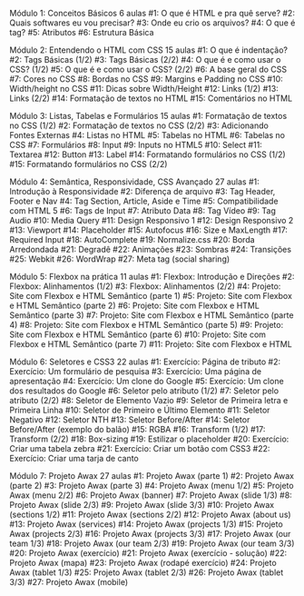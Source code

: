 Módulo 1: Conceitos Básicos
6 aulas
#1: O que é HTML e pra quê serve?
#2: Quais softwares eu vou precisar?
#3: Onde eu crio os arquivos?
#4: O que é tag?
#5: Atributos
#6: Estrutura Básica

Módulo 2: Entendendo o HTML com CSS
15 aulas
#1: O que é indentação?
#2: Tags Básicas (1/2)
#3: Tags Básicas (2/2)
#4: O que é e como usar o CSS? (1/2)
#5: O que é e como usar o CSS? (2/2)
#6: A base geral do CSS
#7: Cores no CSS
#8: Bordas no CSS
#9: Margins e Padding no CSS
#10: Width/height no CSS
#11: Dicas sobre Width/Height
#12: Links (1/2)
#13: Links (2/2)
#14: Formatação de textos no HTML
#15: Comentários no HTML

Módulo 3: Listas, Tabelas e Formulários
15 aulas
#1: Formatação de textos no CSS (1/2)
#2: Formatação de textos no CSS (2/2)
#3: Adicionando Fontes Externas
#4: Listas no HTML
#5: Tabelas no HTML
#6: Tabelas no CSS
#7: Formulários
#8: Input
#9: Inputs no HTML5
#10: Select
#11: Textarea
#12: Button
#13: Label
#14: Formatando formulários no CSS (1/2)
#15: Formatando formulários no CSS (2/2)

Módulo 4: Semântica, Responsividade, CSS Avançado
27 aulas
#1: Introdução à Responsividade
#2: Diferença de arquivo
#3: Tag Header, Footer e Nav
#4: Tag Section, Article, Aside e Time
#5: Compatibilidade com HTML 5
#6: Tags de Input
#7: Atributo Data
#8: Tag Vídeo
#9: Tag Audio
#10: Media Query
#11: Design Responsivo 1
#12: Design Responsivo 2
#13: Viewport
#14: Placeholder
#15: Autofocus
#16: Size e MaxLength
#17: Required Input
#18: AutoComplete
#19: Normalize.css
#20: Borda Arredondada
#21: Degradê
#22: Animações
#23: Sombras
#24: Transições
#25: Webkit
#26: WordWrap
#27: Meta tag (social sharing)

Módulo 5: Flexbox na prática
11 aulas
#1: Flexbox: Introdução e Direções
#2: Flexbox: Alinhamentos (1/2)
#3: Flexbox: Alinhamentos (2/2)
#4: Projeto: Site com Flexbox e HTML Semântico (parte 1)
#5: Projeto: Site com Flexbox e HTML Semântico (parte 2)
#6: Projeto: Site com Flexbox e HTML Semântico (parte 3)
#7: Projeto: Site com Flexbox e HTML Semântico (parte 4)
#8: Projeto: Site com Flexbox e HTML Semântico (parte 5)
#9: Projeto: Site com Flexbox e HTML Semântico (parte 6)
#10: Projeto: Site com Flexbox e HTML Semântico (parte 7)
#11: Projeto: Site com Flexbox e HTML

Módulo 6: Seletores e CSS3
22 aulas
#1: Exercício: Página de tributo
#2: Exercício: Um formulário de pesquisa
#3: Exercício: Uma página de apresentação
#4: Exercício: Um clone do Google
#5: Exercício: Um clone dos resultados do Google
#6: Seletor pelo atributo (1/2)
#7: Seletor pelo atributo (2/2)
#8: Seletor de Elemento Vazio
#9: Seletor de Primeira letra e Primeira Linha
#10: Seletor de Primeiro e Último Elemento
#11: Seletor Negativo
#12: Seletor NTH
#13: Seletor Before/After
#14: Seletor Before/After (exemplo do balão)
#15: RGBA
#16: Transform (1/2)
#17: Transform (2/2)
#18: Box-sizing
#19: Estilizar o placeholder
#20: Exercício: Criar uma tabela zebra
#21: Exercício: Criar um botão com CSS3
#22: Exercício: Criar uma tarja de canto

Módulo 7: Projeto Awax
27 aulas
#1: Projeto Awax (parte 1)
#2: Projeto Awax (parte 2)
#3: Projeto Awax (parte 3)
#4: Projeto Awax (menu 1/2)
#5: Projeto Awax (menu 2/2)
#6: Projeto Awax (banner)
#7: Projeto Awax (slide 1/3)
#8: Projeto Awax (slide 2/3)
#9: Projeto Awax (slide 3/3)
#10: Projeto Awax (sections 1/2)
#11: Projeto Awax (sections 2/2)
#12: Projeto Awax (about us)
#13: Projeto Awax (services)
#14: Projeto Awax (projects 1/3)
#15: Projeto Awax (projects 2/3)
#16: Projeto Awax (projects 3/3)
#17: Projeto Awax (our team 1/3)
#18: Projeto Awax (our team 2/3)
#19: Projeto Awax (our team 3/3)
#20: Projeto Awax (exercício)
#21: Projeto Awax (exercício - solução)
#22: Projeto Awax (mapa)
#23: Projeto Awax (rodapé exercício)
#24: Projeto Awax (tablet 1/3)
#25: Projeto Awax (tablet 2/3)
#26: Projeto Awax (tablet 3/3)
#27: Projeto Awax (mobile)
